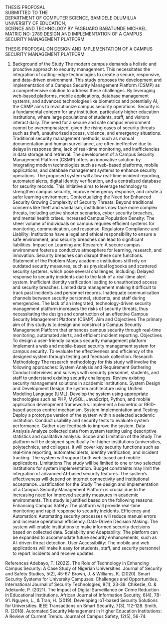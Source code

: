 THESIS PROPOSAL  
SUBMITTED TO THE  
DEPARTMENT OF COMPUTER SCIENCE, 
BAMIDELE OLUMILUA UNIVERSITY OF EDUCATION,  
SCIENCE AND TECHNOLOGY 
BY 
FAGBUARO BABATUNDE MICHAEL 
MATRIC NO: 2789 
DESIGN AND IMPLEMENTATION OF A CAMPUS SECURITY 
MANAGEMENT PLATFORM 
 	 
THESIS PROPOSAL ON DESIGN AND IMPLEMENTATION OF A 
CAMPUS SECURITY MANAGEMENT PLATFORM 
1. Background of the Study 
The modern campus demands a holistic and proactive approach to security management. This necessitates the integration of cutting-edge technologies to create a secure, responsive, and data-driven environment. This study proposes the development and implementation of a Campus Security Management Platform (CSMP) as a comprehensive solution to address these challenges. By leveraging web-based platforms, mobile applications, database management systems, and advanced technologies like biometrics and potentially AI, the CSMP aims to revolutionize campus security operations. 
Security is a fundamental concern for any institution, particularly higher education institutions, where large populations of students, staff, and visitors interact daily. The need for a secure and safe campus environment cannot be overemphasized, given the rising cases of security threats such as theft, unauthorized access, violence, and emergency situations. Traditional security management methods, such as manual documentation and human surveillance, are often ineffective due to delays in response time, lack of real-time monitoring, and inefficiencies in data storage and retrieval. 
The development of a Campus Security Management Platform (CSMP) offers an innovative solution by integrating modern technologies such as web-based platforms, mobile applications, and database management systems to enhance security operations. The proposed system will allow real-time incident reporting, automated alerts, digital identity verification, and a centralized database for security records. This initiative aims to leverage technology to strengthen campus security, improve emergency response, and create a safer learning environment. 
Contextualizing the Need for Enhanced Security 
Growing Complexity of Security Threats: Beyond traditional concerns like theft and vandalism, institutions now face more complex threats, including active shooter scenarios, cyber security breaches, and mental health crises. 
Increased Campus Population Density: The sheer volume of individuals on campus requires efficient systems for monitoring, communication, and response. 
Regulatory Compliance and Liability: Institutions have a legal and ethical responsibility to ensure a safe environment, and security breaches can lead to significant liabilities. 
Impact on Learning and Research: A secure campus environment fosters a conducive atmosphere for learning, research, and innovation. Security breaches can disrupt these core functions. 
Statement of the Problem 
Many academic institutions still rely on outdated security measures, such as physical logbooks and scattered security systems, which pose several challenges, including: 
Delayed response to security incidents due to the lack of a real-time alert system. 
Inefficient identity verification leading to unauthorized access and security breaches. 
Limited data management making it difficult to track past incidents and personnel records. 
Inadequate communication channels between security personnel, students, and staff during emergencies. 
The lack of an integrated, technology-driven security management platform increases the risks of security threats, thus necessitating the design and construction of an effective Campus Security Management Platform (CSMP). 
Aim and Objectives 
The primary aim of this study is to design and construct a Campus Security Management Platform that enhances campus security through real-time monitoring, automated alerts, and efficient incident reporting. 
Objectives 
To design a user-friendly campus security management platform
Implement a web and mobile-based security management system for campus security. 
To evaluate the effectiveness and efficiency of the designed system through testing and feedback collection. 
Research Methodology 
The research methodology for this study will involve the following approaches: 
System Analysis and Requirement Gathering 
Conduct interviews and surveys with security personnel, students, and staff to understand existing security challenges. 
Review existing security management solutions in academic institutions. 
System Design and Development 
Design the system architecture using Unified Modeling Language (UML). 
Develop the system using appropriate technologies such as PHP, MySQL, JavaScript, Python, and mobile application development frameworks. 
Implement a biometric or RFID-based access control mechanism. 
System Implementation and Testing 
Deploy a prototype version of the system within a selected academic institution. 
Conduct usability and security tests to evaluate system performance. 
Gather user feedback to improve the system. 
Data Analysis 
Analyze collected data from system testing using descriptive statistics and qualitative analysis. 
Scope and Limitation of the Study 
The platform will be designed specifically for higher institutions (universities, polytechnics, and colleges). 
It will cover key security functions such as real-time reporting, automated alerts, identity verification, and incident tracking. 
The system will support both web-based and mobile applications. 
Limitations 
The study will be limited to one or two selected institutions for system implementation. 
Budget constraints may limit the integration of advanced AI-based security features. 
The system’s effectiveness will depend on internet connectivity and institutional acceptance. 
Justification for the Study 
The design and implementation of a Campus Security Management Platform is crucial due to the increasing need for improved security measures in academic environments. This study is justified based on the following reasons: 
Enhancing Campus Safety: The platform will provide real-time monitoring and rapid response to security incidents. 
Efficiency and Automation: Automating security processes will reduce manual errors and increase operational efficiency. 
Data-Driven Decision Making: The system will enable institutions to make informed security decisions based on collected data. 
Scalability and Adaptability: The platform can be expanded to accommodate future security enhancements, such as AI-driven threat detection. 
User Accessibility: The mobile and web applications will make it easy for students, staff, and security personnel to report incidents and receive updates. 
 	 


References 
Adebayo, T. (2022). The Role of Technology in Enhancing Campus 
Security: A Case Study of Nigerian Universities. Journal of Security and Safety Studies, 5(2), 45-67. 
Brown, J. & Williams, K. (2020). Smart Security Systems for University 
Campuses: Challenges and Opportunities. International Journal of Security Technologies, 8(1), 23-39. 
Chikezie, O. & Adekunle, P. (2021). The Impact of Digital Surveillance on 
Crime Reduction in Educational Institutions. African Journal of Information Security, 6(4), 78-91. 
Nguyen, L., & Tran, H. (2019). Developing IoT-based Security Solutions for Universities. IEEE Transactions on Smart Security, 7(3), 112-128. 
Smith, R. (2018). Automated Security Management in Higher Education 
Institutions: A Review of Current Trends. Journal of Campus Safety, 12(5), 56-74. 